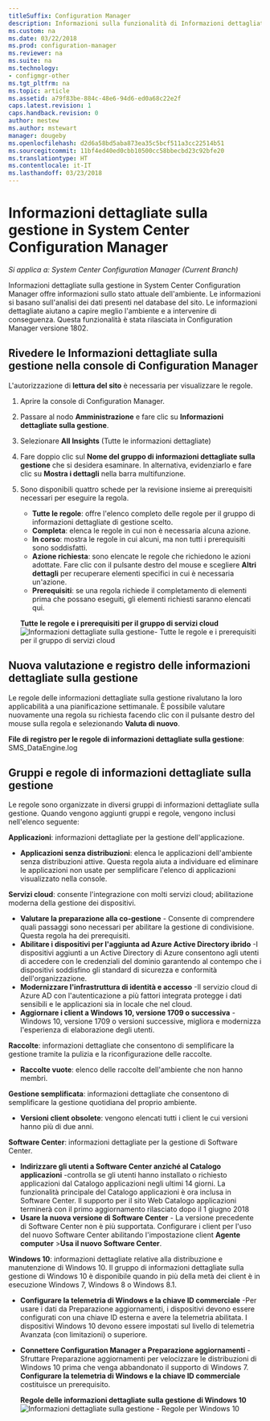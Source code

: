 ```yaml
---
titleSuffix: Configuration Manager
description: Informazioni sulla funzionalità di Informazioni dettagliate sulla gestione disponibile nella console di Configuration Manager.
ms.custom: na
ms.date: 03/22/2018
ms.prod: configuration-manager
ms.reviewer: na
ms.suite: na
ms.technology:
- configmgr-other
ms.tgt_pltfrm: na
ms.topic: article
ms.assetid: a79f83be-884c-48e6-94d6-ed0a68c22e2f
caps.latest.revision: 1
caps.handback.revision: 0
author: mestew
ms.author: mstewart
manager: dougeby
ms.openlocfilehash: d2d6a58bd5aba873ea35c5bcf511a3cc22514b51
ms.sourcegitcommit: 11bf4ed40ed0cbb10500cc58bbecbd23c92bfe20
ms.translationtype: HT
ms.contentlocale: it-IT
ms.lasthandoff: 03/23/2018
---
```

# <a name="management-insights-in-system-center-configuration-manager"></a>Informazioni dettagliate sulla gestione in System Center Configuration Manager

*Si applica a: System Center Configuration Manager (Current Branch)*

Informazioni dettagliate sulla gestione in System Center Configuration Manager offre informazioni sullo stato attuale dell'ambiente. Le informazioni si basano sull'analisi dei dati presenti nel database del sito. Le informazioni dettagliate aiutano a capire meglio l'ambiente e a intervenire di conseguenza. Questa funzionalità è stata rilasciata in Configuration Manager versione 1802. <!--1353967-->

## <a name="review-management-insights-in-the-configuration-manager-console"></a>Rivedere le Informazioni dettagliate sulla gestione nella console di Configuration Manager 
L'autorizzazione di **lettura del sito** è necessaria per visualizzare le regole.

1. Aprire la console di Configuration Manager. 
2. Passare al nodo **Amministrazione** e fare clic su **Informazioni dettagliate sulla gestione**.
3. Selezionare **All Insights** (Tutte le informazioni dettagliate)
4. Fare doppio clic sul **Nome del gruppo di informazioni dettagliate sulla gestione** che si desidera esaminare. In alternativa, evidenziarlo e fare clic su **Mostra i dettagli** nella barra multifunzione. 
5. Sono disponibili quattro schede per la revisione insieme ai prerequisiti necessari per eseguire la regola. 
    - **Tutte le regole**: offre l'elenco completo delle regole per il gruppo di informazioni dettagliate di gestione scelto.
    - **Completa**: elenca le regole in cui non è necessaria alcuna azione. 
    - **In corso**: mostra le regole in cui alcuni, ma non tutti i prerequisiti sono soddisfatti.
    - **Azione richiesta**: sono elencate le regole che richiedono le azioni adottate. Fare clic con il pulsante destro del mouse e scegliere **Altri dettagli** per recuperare elementi specifici in cui è necessaria un'azione. 
    - **Prerequisiti**: se una regola richiede il completamento di elementi prima che possano eseguiti, gli elementi richiesti saranno elencati qui.   
    
    **Tutte le regole e i prerequisiti per il gruppo di servizi cloud** ![Informazioni dettagliate sulla gestione- Tutte le regole e i prerequisiti per il gruppo di servizi cloud](./media/Management-insights-all-cloud-rules.png)

## <a name="management-insights-reevaluation-and-logging"></a>Nuova valutazione e registro delle informazioni dettagliate sulla gestione
Le regole delle informazioni dettagliate sulla gestione rivalutano la loro applicabilità a una pianificazione settimanale. È possibile valutare nuovamente una regola su richiesta facendo clic con il pulsante destro del mouse sulla regola e selezionando **Valuta di nuovo**.

**File di registro per le regole di informazioni dettagliate sulla gestione**: SMS_DataEngine.log
## <a name="management-insights-groups-and-rules"></a>Gruppi e regole di informazioni dettagliate sulla gestione
Le regole sono organizzate in diversi gruppi di informazioni dettagliate sulla gestione. Quando vengono aggiunti gruppi e regole, vengono inclusi nell'elenco seguente:

**Applicazioni**: informazioni dettagliate per la gestione dell'applicazione.

- **Applicazioni senza distribuzioni**: elenca le applicazioni dell'ambiente senza distribuzioni attive. Questa regola aiuta a individuare ed eliminare le applicazioni non usate per semplificare l'elenco di applicazioni visualizzato nella console. 

**Servizi cloud**: consente l'integrazione con molti servizi cloud; abilitazione moderna della gestione dei dispositivi. 
 - **Valutare la preparazione alla co-gestione** - Consente di comprendere quali passaggi sono necessari per abilitare la gestione di condivisione. Questa regola ha dei prerequisiti. 
 - **Abilitare i dispositivi per l'aggiunta ad Azure Active Directory ibrido** -I dispositivi aggiunti a un Active Directory di Azure consentono agli utenti di accedere con le credenziali del dominio garantendo al contempo che i dispositivi soddisfino gli standard di sicurezza e conformità dell'organizzazione. 
 - **Modernizzare l'infrastruttura di identità e accesso** -Il servizio cloud di Azure AD con l'autenticazione a più fattori integrata protegge i dati sensibili e le applicazioni sia in locale che nel cloud. 
 - **Aggiornare i client a Windows 10, versione 1709 o successiva** -Windows 10, versione 1709 o versioni successive, migliora e modernizza l'esperienza di elaborazione degli utenti. 


**Raccolte**: informazioni dettagliate che consentono di semplificare la gestione tramite la pulizia e la riconfigurazione delle raccolte.
   - **Raccolte vuote**: elenco delle raccolte dell'ambiente che non hanno membri. 

**Gestione semplificata**: informazioni dettagliate che consentono di semplificare la gestione quotidiana del proprio ambiente. 
   - **Versioni client obsolete**: vengono elencati tutti i client le cui versioni hanno più di due anni. 

**Software Center**: informazioni dettagliate per la gestione di Software Center. 
   - **Indirizzare gli utenti a Software Center anziché al Catalogo applicazioni** -controlla se gli utenti hanno installato o richiesto applicazioni dal Catalogo applicazioni negli ultimi 14 giorni. La funzionalità principale del Catalogo applicazioni è ora inclusa in Software Center. Il supporto per il sito Web Catalogo applicazioni terminerà con il primo aggiornamento rilasciato dopo il 1 giugno 2018
   - **Usare la nuova versione di Software Center** - La versione precedente di Software Center non è più supportata. Configurare i client per l'uso del nuovo Software Center abilitando l'impostazione client **Agente computer** >**Usa il nuovo Software Center**.

**Windows 10**: informazioni dettagliate relative alla distribuzione e manutenzione di Windows 10. Il gruppo di informazioni dettagliate sulla gestione di Windows 10 è disponibile quando in più della metà dei client è in esecuzione Windows 7, Windows 8 o Windows 8.1.
   - **Configurare la telemetria di Windows e la chiave ID commerciale** -Per usare i dati da Preparazione aggiornamenti, i dispositivi devono essere configurati con una chiave ID esterna e avere la telemetria abilitata. I dispositivi Windows 10 devono essere impostati sul livello di telemetria Avanzata (con limitazioni) o superiore.
   - **Connettere Configuration Manager a Preparazione aggiornamenti** -Sfruttare Preparazione aggiornamenti per velocizzare le distribuzioni di Windows 10 prima che venga abbandonato il supporto di Windows 7. **Configurare la telemetria di Windows e la chiave ID commerciale** costituisce un prerequisito.

     **Regole delle informazioni dettagliate sulla gestione di Windows 10**
    ![Informazioni dettagliate sulla gestione - Regole per Windows 10](./media/Windows-10-insights-group.png)
    